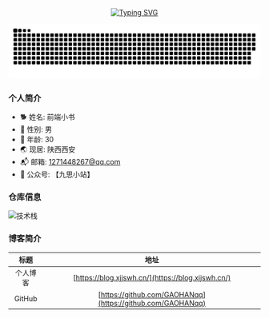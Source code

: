 <div align="center">
  <a href="https://blog.sunguoqi.com/">
    <img src="https://readme-typing-svg.demolab.com?font=Fira+Code&pause=1000&color=024EF7&width=435&lines=昨日之深渊,今日之浅谈;想的是你,放不下的还是你！&center=true&size=27" alt="Typing SVG" />

  </a>
</div>

![ ](https://github.com/GAOHANqq/GAOHANqq/blob/output/github-contribution-grid-snake-dark.svg)

### 个人简介
- 🐕 姓名: 前端小书
- 👦 性别: 男
- 🧭 年龄: 30
- 🌏 现居: 陕西西安
- 📬 邮箱: 1271448267@qq.com
- 🥑 公众号: 【九思小站】

### 仓库信息
![技术栈](https://github-readme-stats.vercel.app/api/top-langs/?username=GAOHANqq&layout=compact&theme=tokyonight)   

### 博客简介
| 标题 | 地址 | 
| :----:| :----: | 
| 个人博客 | [https://blog.xjjswh.cn/](https://blog.xjjswh.cn/) | 
| GitHub|[https://github.com/GAOHANqq](https://github.com/GAOHANqq)| 

